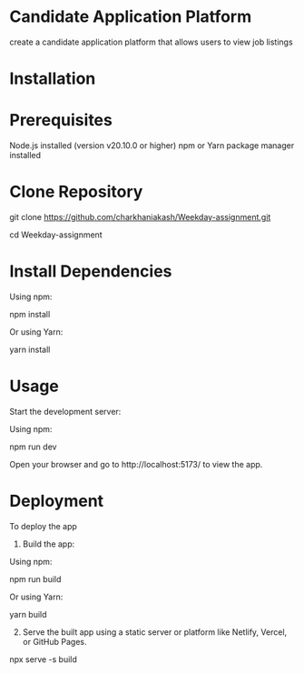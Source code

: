 # Candidate Application Platform

 create a candidate application platform that allows users to view job listings


# Installation

# Prerequisites

Node.js installed (version v20.10.0 or higher)
npm or Yarn package manager installed


# Clone Repository

git clone https://github.com/charkhaniakash/Weekday-assignment.git

cd Weekday-assignment


# Install Dependencies

Using npm:

npm install

Or using Yarn:

yarn install


# Usage
Start the development server:

Using npm:

npm run dev

Open your browser and go to http://localhost:5173/ to view the app.



# Deployment

To deploy the app

1) Build the app:


Using npm:

npm run build

Or using Yarn:


yarn build


2) Serve the built app using a static server or platform like Netlify, Vercel, or GitHub Pages.


npx serve -s build
